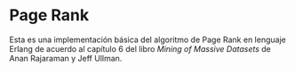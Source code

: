 # Page Rank 

Esta es una implementación básica del algoritmo de Page Rank en lenguaje Erlang de acuerdo al capítulo 6 del libro _Mining of Massive Datasets_ de Anan Rajaraman y Jeff Ullman.